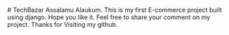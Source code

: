 #   T e c h B a z a r 
 Assalamu Alaukum. This is my first E-commerce project built using django. Hope you like it.
 Feel free to share your comment on my project. 
 Thanks for Visiting my github.

